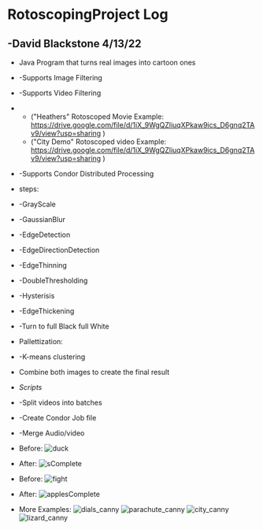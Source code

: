 # RotoscopingProject Log
-David Blackstone
4/13/22
------------------
-  Java Program that turns real images into cartoon ones
-  -Supports Image Filtering
-  -Supports Video Filtering
-  - ("Heathers" Rotoscoped Movie Example:
    https://drive.google.com/file/d/1iX_9WgQZliuqXPkaw9ics_D6gnq2TAv9/view?usp=sharing )
   - ("City Demo" Rotoscoped video Example:
    https://drive.google.com/file/d/1iX_9WgQZliuqXPkaw9ics_D6gnq2TAv9/view?usp=sharing )
-  -Supports Condor Distributed Processing
- steps:
-   -GrayScale
-   -GaussianBlur
-   -EdgeDetection
-   -EdgeDirectionDetection
-   -EdgeThinning
-   -DoubleThresholding
-   -Hysterisis
-   -EdgeThickening
-   -Turn to full Black full White
-   Pallettization:
-   -K-means clustering
- Combine both images to create the final result
- *Scripts*
- -Split videos into batches
- -Create Condor Job file
- -Merge Audio/video

- Before:
![duck](https://user-images.githubusercontent.com/62959991/163188929-a5bba28f-6e2b-4eac-a600-b2bfa0b66c6d.png)
- After:
![sComplete](https://user-images.githubusercontent.com/62959991/163188986-8545f79e-57fb-4f1a-9c5e-b1e633960f65.png)

- Before:
![fight](https://user-images.githubusercontent.com/62959991/163189407-94b18b31-cf70-4b38-9aa9-59cd4e9cfe60.png)
- After:
![applesComplete](https://user-images.githubusercontent.com/62959991/163189475-054b2e1f-f45a-4645-946d-747ecf6a4800.png)

- More Examples:
![dials_canny](https://user-images.githubusercontent.com/62959991/166494487-b2455541-5c58-4332-9f27-67ea5684bca1.png)
![parachute_canny](https://user-images.githubusercontent.com/62959991/166494517-ee85b989-4eb8-4629-acb4-8f7d4ef2e351.png)
![city_canny](https://user-images.githubusercontent.com/62959991/166494541-52ca1a83-5753-416e-9096-2959c1689da7.png)
![lizard_canny](https://user-images.githubusercontent.com/62959991/166494552-3d44f9b5-d237-4ea2-bb64-132700af18ea.png)


